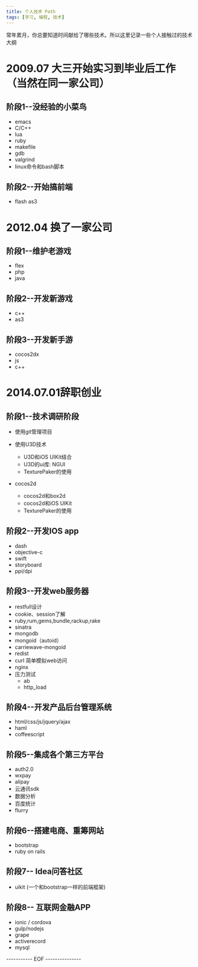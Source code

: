 ```yaml
---
title: 个人技术 Path
tags: [学习, 编程, 技术]
---
```


常年累月，你总要知道时间献给了哪些技术。所以这里记录一些个人接触过的技术大纲

<!--more-->

# 2009.07 大三开始实习到毕业后工作（当然在同一家公司）

## 阶段1--没经验的小菜鸟
- emacs
- C/C++
- lua
- ruby
- makefile
- gdb
- valgrind
- linux命令和bash脚本

## 阶段2--开始搞前端
- flash as3

# 2012.04 换了一家公司

## 阶段1--维护老游戏
- flex
- php
- java

## 阶段2--开发新游戏
- c++
- as3

## 阶段3--开发新手游
- cocos2dx
- js
- c++

# 2014.07.01辞职创业

## 阶段1--技术调研阶段
- 使用git管理项目

- 使用U3D技术
	- U3D和iOS UIKit结合
	- U3D的ui库: NGUI
	- TexturePaker的使用

- cocos2d
	- cocos2d和box2d
	- cocos2d和iOS UIKit
	- TexturePaker的使用

## 阶段2--开发IOS app
- dash
- objective-c
- swift
- storyboard
- ppi/dpi

## 阶段3--开发web服务器
- restfull设计
- cookie、session了解
- ruby,rum,gems,bundle,rackup,rake
- sinatra
- mongodb
- mongoid（autoid）
- carriewave-mongoid
- redist
- curl 简单模拟web访问
- nginx
- 压力测试
	- ab
	- http_load

## 阶段4--开发产品后台管理系统
- html/css/js/jquery/ajax
- haml
- coffeescript

## 阶段5--集成各个第三方平台
- auth2.0
- wxpay
- alipay
- 云通讯sdk
- 数据分析
- 百度统计
- flurry

## 阶段6--搭建电商、重筹网站
- bootstrap
- ruby on rails

## 阶段7-- Idea问答社区
- uikit (一个和bootstrap一样的前端框架)

## 阶段8-- 互联网金融APP
- ionic / cordova
- gulp/nodejs
- grape
- activerecord
- mysql

----------- EOF ---------------

